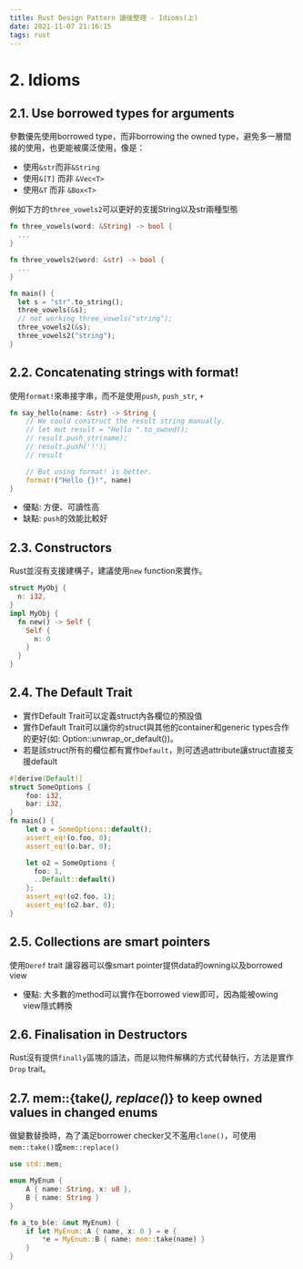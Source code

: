 ```yaml
---
title: Rust Design Pattern 讀後整理 - Idioms(上)
date: 2021-11-07 21:16:15
tags: rust
---
```


# 2. Idioms
## 2.1. Use borrowed types for arguments
參數優先使用borrowed type，而非borrowing the owned type，避免多一層間接的使用，也更能被廣泛使用，像是： 
  - 使用`&str`而非`&String`
  - 使用`&[T]` 而非 `&Vec<T>`
  - 使用`&T` 而非 `&Box<T>`
<!-- more -->

例如下方的`three_vowels2`可以更好的支援String以及str兩種型態

```rust
fn three_vowels(word: &String) -> bool {
  ...
}

fn three_vowels2(word: &str) -> bool {
  ...
}

fn main() {
  let s = "str".to_string();
  three_vowels(&s);
  // not working three_vowels("string");
  three_vowels2(&s);
  three_vowels2("string");
}
```

## 2.2. Concatenating strings with format!
使用`format!`來串接字串，而不是使用`push`, `push_str`, `+`

```rust
fn say_hello(name: &str) -> String {
    // We could construct the result string manually.
    // let mut result = "Hello ".to_owned();
    // result.push_str(name);
    // result.push('!');
    // result

    // But using format! is better.
    format!("Hello {}!", name)
}
```

  - 優點: 方便、可讀性高
  - 缺點: `push`的效能比較好

## 2.3. Constructors
Rust並沒有支援建構子，建議使用`new` function來實作。

```rust
struct MyObj {
  n: i32,
}
impl MyObj {
  fn new() -> Self {
    Self {
      n: 0
    }
  }
}
```

## 2.4. The Default Trait
- 實作Default Trait可以定義struct內各欄位的預設值
- 實作Default Trait可以讓你的struct與其他的container和generic types合作的更好(如: Option::unwrap_or_default())。
- 若是該struct所有的欄位都有實作`Default`，則可透過attribute讓struct直接支援default

```rust
#[derive(Default)]
struct SomeOptions {
    foo: i32,
    bar: i32,
}
fn main() {
    let o = SomeOptions::default();
    assert_eq!(o.foo, 0);
    assert_eq!(o.bar, 0);

    let o2 = SomeOptions {
      foo: 1,
      ..Default::default()
    };
    assert_eq!(o2.foo, 1);
    assert_eq!(o2.bar, 0);
}
```

## 2.5. Collections are smart pointers
使用`Deref` trait 讓容器可以像smart pointer提供data的owning以及borrowed view
- 優點: 大多數的method可以實作在borrowed view即可，因為能被owing view隱式轉換

## 2.6. Finalisation in Destructors
Rust沒有提供`finally`區塊的語法，而是以物件解構的方式代替執行，方法是實作`Drop` trait。

## 2.7. mem::{take(_), replace(_)} to keep owned values in changed enums
做變數替換時，為了滿足borrower checker又不濫用`clone()`，可使用`mem::take()`或`mem::replace()`

```rust
use std::mem;

enum MyEnum {
    A { name: String, x: u8 },
    B { name: String }
}

fn a_to_b(e: &mut MyEnum) {
    if let MyEnum::A { name, x: 0 } = e {
        *e = MyEnum::B { name: mem::take(name) }
    }
}
```